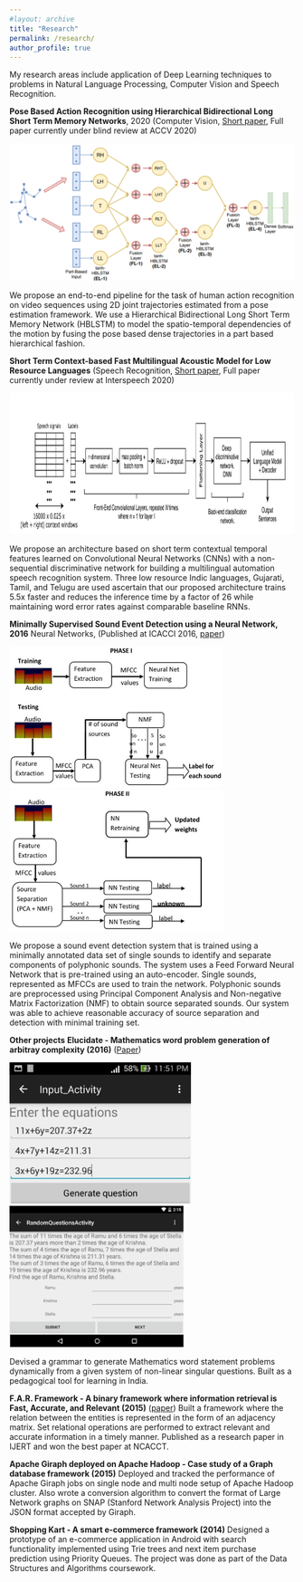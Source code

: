 ```yaml
---
#layout: archive
title: "Research"
permalink: /research/
author_profile: true
---
```


My research areas include application of Deep Learning techniques to problems in Natural Language Processing, Computer Vision and Speech Recognition. 


**Pose Based Action Recognition using Hierarchical Bidirectional Long Short Term Memory Networks**, 2020
(Computer Vision, <a href="/files/PBAR_Synapse.pdf">Short paper</a>, Full paper currently under blind review at ACCV 2020)

<div class="img-wrapper">
    <img src="/images/posebased_hblstm.png" id="pose_img" alt="Model Architecture">
</div>

We propose an end-to-end pipeline for the task of human action recognition on video sequences using 2D joint trajectories estimated from a pose estimation framework. We use a Hierarchical Bidirectional Long Short Term Memory Network (HBLSTM) to model the spatio-temporal dependencies of the motion by fusing the pose based dense trajectories in a part based hierarchical fashion. 

**Short Term Context-based Fast Multilingual Acoustic Model for Low Resource Languages**
(Speech Recognition, <a href="/files/MASR_Synapse.pdf">Short paper</a>, Full paper currently under review at Interspeech 2020)

<div class="img-wrapper">
    <img src="/images/multilingual_acousticmodel.png" height="250px" alt="System Design">
</div>

We propose an architecture based on short term contextual temporal features learned on Convolutional Neural Networks (CNNs) with a non-sequential discriminative network for building a multilingual automation speech recognition system. Three low resource Indic languages, Gujarati, Tamil, and Telugu are used ascertain that our proposed architecture trains 5.5x faster and reduces the inference time by a factor of 26 while maintaining word error rates against comparable baseline RNNs. 

**Minimally Supervised Sound Event Detection using a Neural Network, 2016**
Neural Networks, (Published at ICACCI 2016, <a href="/files/SoundEventDetection.pdf">paper</a>)

<div class="img-wrapper">
    <img id="event_first" class="event_detection" src="/images/soundeventdetection_1.jpg" height="250px" alt="Phase I">
    <img class="event_detection" src="/images/soundeventdetection_2.jpg" height="250px" alt="Phase II">
</div>

We propose a sound event detection system that is trained using a minimally annotated data set of single sounds to identify and separate components of polyphonic sounds. The system uses a Feed Forward Neural Network that is pre-trained using an auto-encoder. Single sounds, represented as MFCCs are used to train the network. Polyphonic sounds are preprocessed using Principal Component Analysis and Non-negative Matrix Factorization (NMF) to obtain source separated sounds. Our system was able to achieve reasonable accuracy of source separation and detection with minimal training set. 

**Other projects**
**Elucidate - Mathematics word problem generation of arbitray complexity (2016)** (<a href="/files/Elucidate.pdf">Paper</a>)

<div class="img-wrapper">
    <img id="event_first" class="event_detection" src="/images/elucidate_1.png" height="250px" alt="Elucidate 1">
    <img class="event_detection" src="/images/elucidate_2.png" height="250px" alt="Elucidate 2">
</div>

Devised a grammar to generate Mathematics word statement problems dynamically from a given system of non-linear singular questions. Built as a pedagogical tool for learning in India. 

**F.A.R. Framework - A binary framework where information retrieval is Fast, Accurate, and Relevant (2015)** (<a href="/files/FAR_Framework.pdf">paper</a>)
Built a framework where the relation between the entities is represented in the form of an adjacency matrix. Set relational operations are performed to extract relevant and accurate information in a timely manner. 
Published as a research paper in IJERT and won the best paper at NCACCT. 

**Apache Giraph deployed on Apache Hadoop - Case study of a Graph database framework (2015)** 
Deployed and tracked the performance of Apache Giraph jobs on single node and multi node setup of Apache Hadoop cluster. Also wrote a conversion algorithm to convert the format of Large Network graphs on SNAP (Stanford Network Analysis Project) into the JSON format accepted by Giraph. 

**Shopping Kart - A smart e-commerce framework (2014)**
Designed a prototype of an e-commerce application in Android with search functionality implemented using Trie trees and next item purchase prediction using Priority Queues. The project was done as part of the Data Structures and Algorithms coursework. 